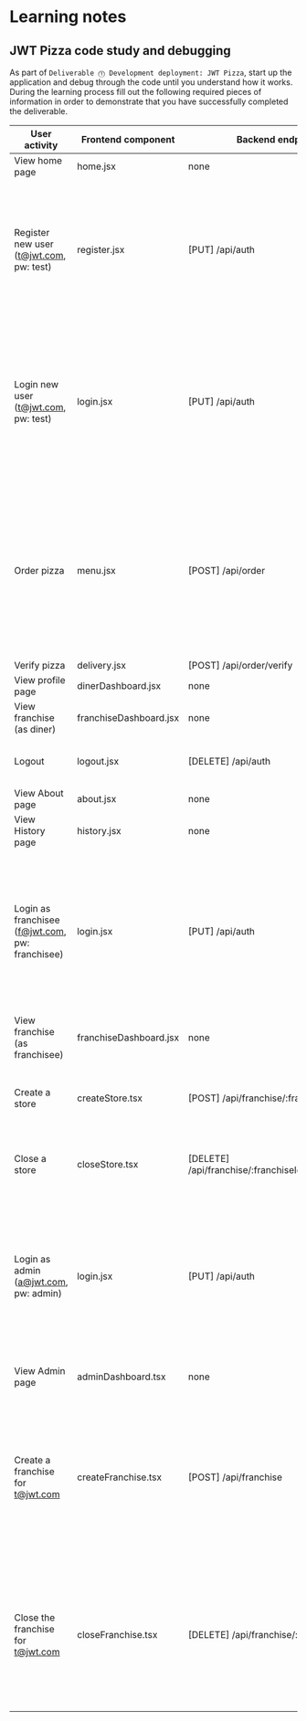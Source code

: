 # Learning notes

## JWT Pizza code study and debugging

As part of `Deliverable ⓵ Development deployment: JWT Pizza`, start up the application and debug through the code until you understand how it works. During the learning process fill out the following required pieces of information in order to demonstrate that you have successfully completed the deliverable.

| User activity                                       | Frontend component | Backend endpoints | Database SQL |
| --------------------------------------------------- | ------------------ | ----------------- | ------------ |
| View home page                                      | home.jsx           | none              | none         |
| Register new user<br/>(t@jwt.com, pw: test)         | register.jsx       | [PUT] /api/auth   | INSERT INTO user (name, email, password) VALUES (?, ?, ?) <br> INSERT INTO userRole (userId, role, objectId) VALUES (?, ?, ?) |
| Login new user<br/>(t@jwt.com, pw: test)            | login.jsx          | [PUT] /api/auth   | SELECT * FROM user WHERE email=? <br> SELECT * FROM userRole WHERE userId=? <br> INSERT INTO auth (token, userId) VALUES (?, ?) |
| Order pizza                                         | menu.jsx           | [POST] /api/order | INSERT INTO dinerOrder (dinerId, franchiseId, storeId, date) VALUES (?, ?, ?, now()) <br> INSERT INTO orderItem (orderId, menuId, description, price) VALUES (?, ?, ?, ?) |
| Verify pizza                                        | delivery.jsx       | [POST] /api/order/verify | none  |
| View profile page                                   | dinerDashboard.jsx | none              | none         |
| View franchise<br/>(as diner)                       | franchiseDashboard.jsx | none          | none         |
| Logout                                              | logout.jsx         | [DELETE] /api/auth| DELETE FROM auth WHERE token=? |
| View About page                                     | about.jsx          | none              | none         |
| View History page                                   | history.jsx        | none              | none         |
| Login as franchisee<br/>(f@jwt.com, pw: franchisee) | login.jsx          | [PUT] /api/auth   | SELECT * FROM user WHERE email=? <br> SELECT * FROM userRole WHERE userId=? <br> INSERT INTO auth (token, userId) VALUES (?, ?) |
| View franchise<br/>(as franchisee)                  | franchiseDashboard.jsx | none          | none         |
| Create a store                                      | createStore.tsx    | [POST] /api/franchise/:franchiseId/store | INSERT INTO store (franchiseId, name) VALUES (?, ?) |
| Close a store                                       | closeStore.tsx     | [DELETE] /api/franchise/:franchiseId/store/:storeIdm | DELETE FROM store WHERE franchiseId=? AND id=? |
| Login as admin<br/>(a@jwt.com, pw: admin)           | login.jsx          | [PUT] /api/auth   | SELECT * FROM user WHERE email=? <br> SELECT * FROM userRole WHERE userId=? <br> INSERT INTO auth (token, userId) VALUES (?, ?) |
| View Admin page                                     | adminDashboard.tsx | none              | SELECT id, name FROM franchise <br>         |
| Create a franchise for t@jwt.com                    | createFranchise.tsx | [POST] /api/franchise | SELECT id, name FROM user WHERE email=? <br> INSERT INTO franchise (name) VALUES (?) <br> INSERT INTO userRole (userId, role, objectId) VALUES (?, ?, ?) |
| Close the franchise for t@jwt.com                   | closeFranchise.tsx  | [DELETE] /api/franchise/:franchiseId | DELETE FROM store WHERE franchiseId=? <br> DELETE FROM userRole WHERE objectId=? <br> DELETE FROM franchise WHERE id=? |
